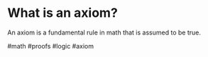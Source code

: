 # What is an axiom?
An axiom is a fundamental rule in math that is assumed to be true.

#math #proofs #logic #axiom